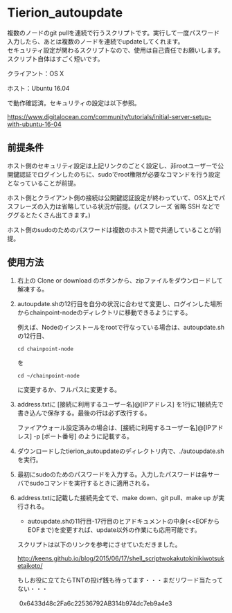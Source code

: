 # Tierion_autoupdate

複数のノードのgit pullを連続で行うスクリプトです。実行して一度パスワード入力したら、あとは複数のノードを連続でupdateしてくれます。  
セキュリティ設定が関わるスクリプトなので、使用は自己責任でお願いします。スクリプト自体はすごく短いです。  
  
クライアント：OS X     
  
ホスト：Ubuntu 16.04  
  
で動作確認済。セキュリティの設定は以下参照。  
  
https://www.digitalocean.com/community/tutorials/initial-server-setup-with-ubuntu-16-04    
  
  
## 前提条件  
  
ホスト側のセキュリティ設定は上記リンクのごとく設定し、非rootユーザーで公開鍵認証でログインしたのちに、sudoでroot権限が必要なコマンドを行う設定となっていることが前提。    
  
ホスト側とクライアント側の接続は公開鍵認証設定が終わっていて、OSX上でパスフレーズの入力は省略している状況が前提。(パスフレーズ 省略 SSH などでググるとたくさん出てきます。)   
  
ホスト側のsudoのためのパスワードは複数のホスト間で共通していることが前提。    
  
  
  
## 使用方法  
  
1. 右上の Clone or download のボタンから、zipファイルをダウンロードして解凍する。  
  
2. autoupdate.shの12行目を自分の状況に合わせて変更し、ログインした場所からchainpoint-nodeのディレクトリに移動できるようにする。  
  
   例えば、Nodeのインストールをrootで行なっている場合は、autoupdate.shの12行目、  
  
   `cd chainpoint-node`  
  
   を  
  
   `cd ~/chainpoint-node`  
  
   に変更するか、フルパスに変更する。  
  
3. address.txtに [接続に利用するユーザー名]@[IPアドレス] を1行に1接続先で書き込んで保存する。最後の行は必ず改行する。  
  
   ファイアウォール設定済みの場合は、[接続に利用するユーザー名]@[IPアドレス] -p [ポート番号] のように記載する。  
     
4. ダウンロードしたtierion_autoupdateのディレクトリ内で、./autoupdate.sh を実行。  
  
5. 最初にsudoのためのパスワードを入力する。入力したパスワードは各サーバでsudoコマンドを実行するときに適用される。  
  
6. address.txtに記載した接続先全てで、make down、git pull、make up が実行される。  
  
  
   * autoupdate.shの11行目-17行目のヒアドキュメントの中身(<<EOFからEOFまで)を変更すれば、update以外の作業にも応用可能です。  
     
     
  
   スクリプトは以下のリンクを参考にさせていただきました。  
  
   http://keens.github.io/blog/2015/06/17/shell_scriptwokakutokinikiwotsuketaikoto/  
  
   もしお役に立てたらTNTの投げ銭も待ってます・・・まだリワード当たってない・・・  
  
　　0x6433d48c2Fa6c22536792AB314b974dc7eb9a4e3  
